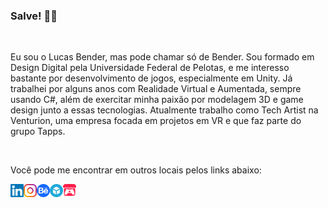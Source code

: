 ### Salve! 👋🏼

<br />

Eu sou o Lucas Bender, mas pode chamar só de Bender. Sou formado em Design Digital pela Universidade Federal de Pelotas, e me interesso bastante por desenvolvimento de jogos, especialmente em Unity. Já trabalhei por alguns anos com Realidade Virtual e Aumentada, sempre usando C#, além de exercitar minha paixão por modelagem 3D e game design junto a essas tecnologias. Atualmente trabalho como Tech Artist na Venturion, uma empresa focada em projetos em VR e que faz parte do grupo Tapps.

<br />

Você pode me encontrar em outros locais pelos links abaixo:

<a href="https://www.linkedin.com/in/benderlucas/" target="_blank">
  <img src="https://raw.githubusercontent.com/benderlucas/benderlucas/main/assets/linkedin.svg" width="21px"  alt="Lucas Bender | LinkedIn" align="left" />
</a>

<a href="https://www.instagram.com/lucasbender/" target="_blank">
  <img src="https://raw.githubusercontent.com/benderlucas/benderlucas/main/assets/instagram.svg" width="21px"  alt="Lucas Bender | Instagram" align="left" />
</a>

<a href="https://www.behance.net/lucasbender" target="_blank">
  <img src="https://raw.githubusercontent.com/benderlucas/benderlucas/main/assets/behance.svg" width="21px"  alt="Lucas Bender | Behance" align="left" />
</a>

<a href="https://sketchfab.com/lucasbender" target="_blank">
  <img src="https://raw.githubusercontent.com/benderlucas/benderlucas/main/assets/sketchfab.svg" width="21px"  alt="Lucas Bender | Sketchfab" align="left" />
</a>

<a href="https://lucasbender.itch.io/" target="_blank">
  <img src="https://raw.githubusercontent.com/benderlucas/benderlucas/main/assets/itch.svg" width="21px"  alt="Lucas Bender | itch.io" align="left" />
</a>
